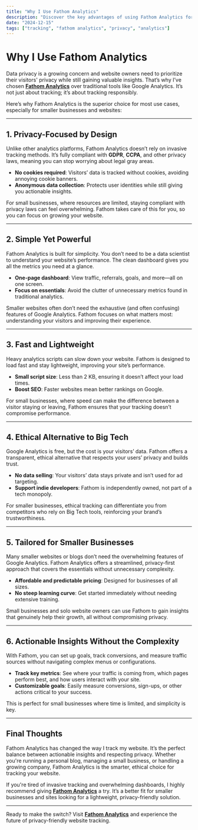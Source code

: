 ```yaml
---
title: "Why I Use Fathom Analytics"
description: "Discover the key advantages of using Fathom Analytics for website tracking and why it's the best choice for privacy-focused, user-friendly tracking."
date: "2024-12-15"
tags: ["tracking", "fathom analytics", "privacy", "analytics"]
---
```


# Why I Use Fathom Analytics

Data privacy is a growing concern and website owners need to prioritize their visitors' privacy while still gaining valuable insights. That’s why I’ve chosen **[Fathom Analytics](https://usefathom.com/ref/GJRIYY)** over traditional tools like Google Analytics. It’s not just about tracking; it’s about tracking responsibly.

Here’s why Fathom Analytics is the superior choice for most use cases, especially for smaller businesses and websites:

---

## 1. **Privacy-Focused by Design**
Unlike other analytics platforms, Fathom Analytics doesn’t rely on invasive tracking methods. It’s fully compliant with **GDPR**, **CCPA**, and other privacy laws, meaning you can stop worrying about legal gray areas.

- **No cookies required**: Visitors’ data is tracked without cookies, avoiding annoying cookie banners.
- **Anonymous data collection**: Protects user identities while still giving you actionable insights.

For small businesses, where resources are limited, staying compliant with privacy laws can feel overwhelming. Fathom takes care of this for you, so you can focus on growing your website.

---

## 2. **Simple Yet Powerful**
Fathom Analytics is built for simplicity. You don’t need to be a data scientist to understand your website’s performance. The clean dashboard gives you all the metrics you need at a glance.

- **One-page dashboard**: View traffic, referrals, goals, and more—all on one screen.
- **Focus on essentials**: Avoid the clutter of unnecessary metrics found in traditional analytics.

Smaller websites often don’t need the exhaustive (and often confusing) features of Google Analytics. Fathom focuses on what matters most: understanding your visitors and improving their experience.

---

## 3. **Fast and Lightweight**
Heavy analytics scripts can slow down your website. Fathom is designed to load fast and stay lightweight, improving your site’s performance.

- **Small script size**: Less than 2 KB, ensuring it doesn’t affect your load times.
- **Boost SEO**: Faster websites mean better rankings on Google.

For small businesses, where speed can make the difference between a visitor staying or leaving, Fathom ensures that your tracking doesn’t compromise performance.

---

## 4. **Ethical Alternative to Big Tech**
Google Analytics is free, but the cost is your visitors’ data. Fathom offers a transparent, ethical alternative that respects your users’ privacy and builds trust.

- **No data selling**: Your visitors’ data stays private and isn’t used for ad targeting.
- **Support indie developers**: Fathom is independently owned, not part of a tech monopoly.

For smaller businesses, ethical tracking can differentiate you from competitors who rely on Big Tech tools, reinforcing your brand’s trustworthiness.

---

## 5. **Tailored for Smaller Businesses**
Many smaller websites or blogs don’t need the overwhelming features of Google Analytics. Fathom Analytics offers a streamlined, privacy-first approach that covers the essentials without unnecessary complexity.

- **Affordable and predictable pricing**: Designed for businesses of all sizes.
- **No steep learning curve**: Get started immediately without needing extensive training.

Small businesses and solo website owners can use Fathom to gain insights that genuinely help their growth, all without compromising privacy.

---

## 6. **Actionable Insights Without the Complexity**
With Fathom, you can set up goals, track conversions, and measure traffic sources without navigating complex menus or configurations.

- **Track key metrics**: See where your traffic is coming from, which pages perform best, and how users interact with your site.
- **Customizable goals**: Easily measure conversions, sign-ups, or other actions critical to your success.

This is perfect for small businesses where time is limited, and simplicity is key.

---

## Final Thoughts
Fathom Analytics has changed the way I track my website. It’s the perfect balance between actionable insights and respecting privacy. Whether you're running a personal blog, managing a small business, or handling a growing company, Fathom Analytics is the smarter, ethical choice for tracking your website.

If you're tired of invasive tracking and overwhelming dashboards, I highly recommend giving **[Fathom Analytics](https://usefathom.com/ref/GJRIYY)** a try. It’s a better fit for smaller businesses and sites looking for a lightweight, privacy-friendly solution.

---

Ready to make the switch? Visit **[Fathom Analytics](https://usefathom.com/ref/GJRIYY)** and experience the future of privacy-friendly website tracking.
